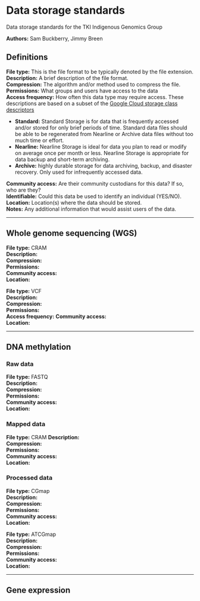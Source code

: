 Data storage standards
===

Data storage standards for the TKI Indigenous Genomics Group

**Authors:** Sam Buckberry, Jimmy Breen

## Definitions

**File type:** This is the file format to be typically denoted by the file extension.  
**Description:** A brief description of the file format.  
**Compression:** The algorithm and/or method used to compress the file.  
**Permissions:** What groups and users have access to the data   
**Access frequency:** How often this data type may require access. These descriptions are based on a subset of the [Google Cloud storage class descriptors](https://cloud.google.com/storage/docs/storage-classes#classes)

- **Standard:** Standard Storage is for data that is frequently accessed and/or stored for only brief periods of time. Standard data files should be able to be regenerated from Nearline or Archive data files without too much time or effort.
- **Nearline:** Nearline Storage is ideal for data you plan to read or modify on average once per month or less. Nearline Storage is appropriate for data backup and short-term archiving.
- **Archive:** highly durable storage for data archiving, backup, and disaster recovery. Only used for infrequently accessed data.

**Community access:** Are their community custodians for this data? If so, who are they?  
**Identifiable:** Could this data be used to identify an individual (YES/NO).  
**Location:** Location(s) where the data should be stored.  
**Notes:** Any additional information that would assist users of the data.

---
## Whole genome sequencing (WGS)

**File type:** CRAM  
**Description:**  
**Compression:**  
**Permissions:**  
**Community access:**  
**Location:**

**File type:** VCF  
**Description:**  
**Compression:**  
**Permissions:**  
**Access frequency:**
**Community access:**  
**Location:**


---
## DNA methylation

### Raw data

**File type:** FASTQ   
**Description:**  
**Compression:**  
**Permissions:**  
**Community access:**  
**Location:**

### Mapped data

**File type:** CRAM
**Description:**  
**Compression:**  
**Permissions:**  
**Community access:**  
**Location:**

### Processed data  

**File type:** CGmap   
**Description:**  
**Compression:**  
**Permissions:**  
**Community access:**  
**Location:**

**File type:** ATCGmap  
**Description:**  
**Compression:**  
**Permissions:**  
**Community access:**  
**Location:**

---
## Gene expression
